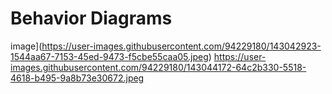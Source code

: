 # Behavior Diagrams
 image](https://user-images.githubusercontent.com/94229180/143042923-1544aa67-7153-45ed-9473-f5cbe55caa05.jpeg)
https://user-images.githubusercontent.com/94229180/143044172-64c2b330-5518-4618-b495-9a8b73e30672.jpeg
